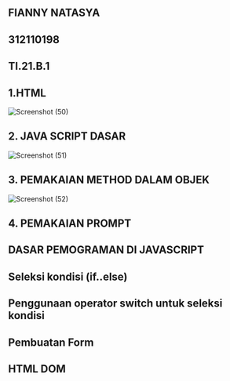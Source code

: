 ## FIANNY NATASYA ##
## 312110198 ##
## TI.21.B.1 ##

## 1.HTML ##
![Screenshot (50)](https://user-images.githubusercontent.com/94009296/199101643-fb37075d-e72d-49fc-ab78-445fb6056a10.png)

## 2. JAVA SCRIPT DASAR ##
![Screenshot (51)](https://user-images.githubusercontent.com/94009296/199103153-bf89af7e-0931-4011-af5d-c6924933b994.png)

## 3. PEMAKAIAN METHOD DALAM OBJEK ##
![Screenshot (52)](https://user-images.githubusercontent.com/94009296/199103917-57df354c-f5b5-4227-a215-a3efd3006d81.png)

## 4. PEMAKAIAN PROMPT ##

## DASAR PEMOGRAMAN DI JAVASCRIPT ##

## Seleksi kondisi (if..else) ##

## Penggunaan operator switch untuk seleksi kondisi ##

## Pembuatan Form ##

## HTML DOM ##

